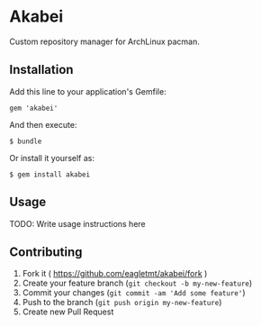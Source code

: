 # Akabei

Custom repository manager for ArchLinux pacman.

## Installation

Add this line to your application's Gemfile:

    gem 'akabei'

And then execute:

    $ bundle

Or install it yourself as:

    $ gem install akabei

## Usage

TODO: Write usage instructions here

## Contributing

1. Fork it ( https://github.com/eagletmt/akabei/fork )
2. Create your feature branch (`git checkout -b my-new-feature`)
3. Commit your changes (`git commit -am 'Add some feature'`)
4. Push to the branch (`git push origin my-new-feature`)
5. Create new Pull Request

